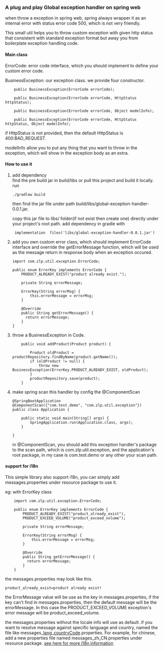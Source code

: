 ### A plug and play Global exception handler on spring web

when throw a exception in spring web, spring always wrapper it as an
internal error with status error code 500, which is not very friendly.
 
This small util helps you to throw custom exception with given http status 
that consistent with standard exception format
but away you from boilerplate exception handling code. 

#### Main class

ErrorCode: error code interface, which you should implement to define your custom error code.
 
BusinessException: our exception class. we provide four constructor.
```$xslt
    public BusinessException(ErrorCode errorCode);

    public BusinessException(ErrorCode errorCode, HttpStatus httpStatus);

    public BusinessException(ErrorCode errorCode, Object modelInfo);

    public BusinessException(ErrorCode errorCode, HttpStatus httpStatus, Object modelInfo);
```
if HttpStatus is not provided, then the default HttpStatus is 400:BAD_REQUEST.

modelInfo allow you to put any thing that you want to throw in the exception, which will show in the exception body as an extra. 

#### How to use it
1. add dependency  
   find the pre build jar in build/libs or pull this project and build it locally. run
   ```$xslt
   ./gradlew build
   ```
   then find the jar file under path build/libs/global-exception-handler-0.0.1.jar.
   
   copy this jar file to libs/ folder(if not exist then create one) directly under your project's root path.
   add dependency in gradle with
   ```$xslt
    implementation  files('libs/global-exception-handler-0.0.1.jar')
   ```
   
2. add you own custom error class, which should implement ErrorCode interface and override the getErrorMessage function,
which will be used as the message return in response body when an exception occured.

    ```$java
    import com.zlp.util.exception.ErrorCode;

    public enum ErrorKey implements ErrorCode {
        PRODUCT_ALREADY_EXIST("product already exist.");

        private String errorMessage;

        ErrorKey(String errorMsg) {
            this.errorMessage = errorMsg;
        }

        @Override
        public String getErrorMessage() {
          return errorMessage;
        }
    }
    ```
3. throw a BusinessException in Code.
    ```$java
        public void addProduct(Product product) {
    
            Product oldProduct = productRepository.findByName(product.getName());
            if (oldProduct != null) {
                throw new BusinessException(ErrorKey.PRODUCT_ALREADY_EXIST, oldProduct);
            }
            productRepository.save(product);
        }
    ```
4. make spring scan this handler by config the @ComponentScan
    ```$java
    @SpringBootApplication
    @ComponentScan({"com.test.demo", "com.zlp.util.exception"})
    public class Application {
    
        public static void main(String[] args) {
            SpringApplication.run(Application.class, args);
        }
    
    }
    ```
    in @ComponentScan, you should add this exception handler's package to the scan path, which is 
    com.zlp.util.exception, and the application's root package, in my case is com.test.demo 
    or any other your scan path. 
    
#### support for i18n
This simple library also support i18n, you can simply add messages.properties 
under resource package to use it. 

eg: with ErrorKey class
```$java
    import com.zlp.util.exception.ErrorCode;

    public enum ErrorKey implements ErrorCode {
        PRODUCT_ALREADY_EXIST("product_already_exist"),
        PRODUCT_EXCEED_VOLUME("product_exceed_volume");

        private String errorMessage;

        ErrorKey(String errorMsg) {
            this.errorMessage = errorMsg;
        }

        @Override
        public String getErrorMessage() {
          return errorMessage;
        }
    }
```
the messages.properties may look like this.

```$xslt
product_already_exist=product already exist!
```

the ErrorMessage value will be use as the key in messages.properties, 
if the key can't find in messages.properties, then the default message will be the errorMessage. 
In this case the  PRODUCT_EXCEED_VOLUME exception's error message will be product_exceed_volume.
 
the messages.properties without the locale info will use as default. 
if you want to resolve message against specific language and country, named the file like 
messages_[lang](https://en.wikipedia.org/wiki/ISO_639-1)_[countryCode](https://en.wikipedia.org/wiki/ISO_3166-1_alpha-2).properties.
For example, for chinese, add a new properties file named messages_zh_CN.properties under resource package.
[see here for more i18n information](https://docs.spring.io/spring/docs/current/spring-framework-reference/core.html#spring-core)  